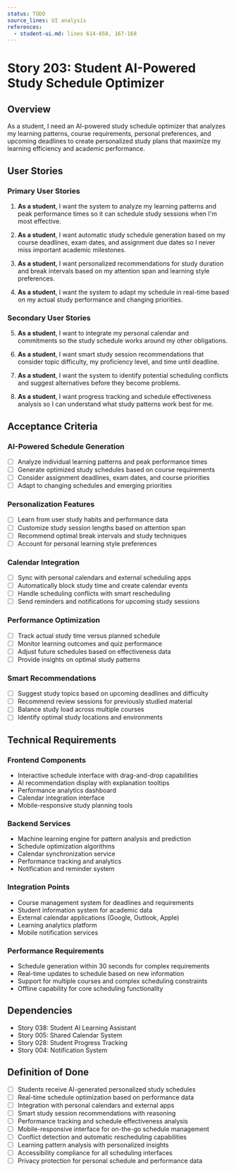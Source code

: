 ```yaml
---
status: TODO
source_lines: UI analysis
references:
  - student-ui.md: lines 614-658, 167-168
---
```


# Story 203: Student AI-Powered Study Schedule Optimizer

## Overview

As a student, I need an AI-powered study schedule optimizer that analyzes my learning patterns, course requirements, personal preferences, and upcoming deadlines to create personalized study plans that maximize my learning efficiency and academic performance.

## User Stories

### Primary User Stories

1. **As a student**, I want the system to analyze my learning patterns and peak performance times so it can schedule study sessions when I'm most effective.

2. **As a student**, I want automatic study schedule generation based on my course deadlines, exam dates, and assignment due dates so I never miss important academic milestones.

3. **As a student**, I want personalized recommendations for study duration and break intervals based on my attention span and learning style preferences.

4. **As a student**, I want the system to adapt my schedule in real-time based on my actual study performance and changing priorities.

### Secondary User Stories

5. **As a student**, I want to integrate my personal calendar and commitments so the study schedule works around my other obligations.

6. **As a student**, I want smart study session recommendations that consider topic difficulty, my proficiency level, and time until deadline.

7. **As a student**, I want the system to identify potential scheduling conflicts and suggest alternatives before they become problems.

8. **As a student**, I want progress tracking and schedule effectiveness analysis so I can understand what study patterns work best for me.

## Acceptance Criteria

### AI-Powered Schedule Generation
- [ ] Analyze individual learning patterns and peak performance times
- [ ] Generate optimized study schedules based on course requirements
- [ ] Consider assignment deadlines, exam dates, and course priorities
- [ ] Adapt to changing schedules and emerging priorities

### Personalization Features
- [ ] Learn from user study habits and performance data
- [ ] Customize study session lengths based on attention span
- [ ] Recommend optimal break intervals and study techniques
- [ ] Account for personal learning style preferences

### Calendar Integration
- [ ] Sync with personal calendars and external scheduling apps
- [ ] Automatically block study time and create calendar events
- [ ] Handle scheduling conflicts with smart rescheduling
- [ ] Send reminders and notifications for upcoming study sessions

### Performance Optimization
- [ ] Track actual study time versus planned schedule
- [ ] Monitor learning outcomes and quiz performance
- [ ] Adjust future schedules based on effectiveness data
- [ ] Provide insights on optimal study patterns

### Smart Recommendations
- [ ] Suggest study topics based on upcoming deadlines and difficulty
- [ ] Recommend review sessions for previously studied material
- [ ] Balance study load across multiple courses
- [ ] Identify optimal study locations and environments

## Technical Requirements

### Frontend Components
- Interactive schedule interface with drag-and-drop capabilities
- AI recommendation display with explanation tooltips
- Performance analytics dashboard
- Calendar integration interface
- Mobile-responsive study planning tools

### Backend Services
- Machine learning engine for pattern analysis and prediction
- Schedule optimization algorithms
- Calendar synchronization service
- Performance tracking and analytics
- Notification and reminder system

### Integration Points
- Course management system for deadlines and requirements
- Student information system for academic data
- External calendar applications (Google, Outlook, Apple)
- Learning analytics platform
- Mobile notification services

### Performance Requirements
- Schedule generation within 30 seconds for complex requirements
- Real-time updates to schedule based on new information
- Support for multiple courses and complex scheduling constraints
- Offline capability for core scheduling functionality

## Dependencies

- Story 038: Student AI Learning Assistant
- Story 005: Shared Calendar System
- Story 028: Student Progress Tracking
- Story 004: Notification System

## Definition of Done

- [ ] Students receive AI-generated personalized study schedules
- [ ] Real-time schedule optimization based on performance data
- [ ] Integration with personal calendars and external apps
- [ ] Smart study session recommendations with reasoning
- [ ] Performance tracking and schedule effectiveness analysis
- [ ] Mobile-responsive interface for on-the-go schedule management
- [ ] Conflict detection and automatic rescheduling capabilities
- [ ] Learning pattern analysis with personalized insights
- [ ] Accessibility compliance for all scheduling interfaces
- [ ] Privacy protection for personal schedule and performance data